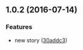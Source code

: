 <a name="1.0.2"></a>
## 1.0.2 (2016-07-14)


### Features

* new story ([30addc3](https://bitbucket.org/atlassian/atlaskit/commits/30addc3))



